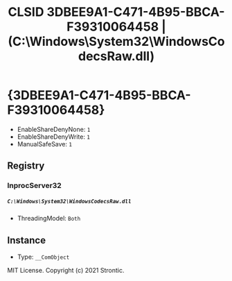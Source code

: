 ﻿---
title: "CLSID 3DBEE9A1-C471-4B95-BBCA-F39310064458 | (C:\\Windows\\System32\\WindowsCodecsRaw.dll)"
excerpt: What is COM-Object CLSID 3DBEE9A1-C471-4B95-BBCA-F39310064458?
---

# {3DBEE9A1-C471-4B95-BBCA-F39310064458}

* EnableShareDenyNone: `1`
* EnableShareDenyWrite: `1`
* ManualSafeSave: `1`

## Registry


### InprocServer32

##### `C:\Windows\System32\WindowsCodecsRaw.dll`
* ThreadingModel: `Both`

## Instance

* Type: `__ComObject`

MIT License. Copyright (c) 2021 Strontic.


